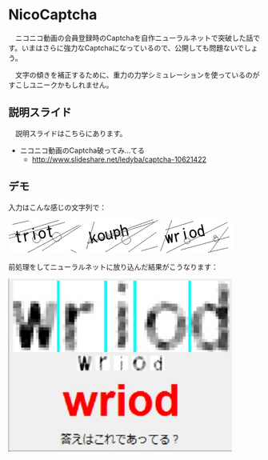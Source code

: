 # NicoCaptcha

　ニコニコ動画の会員登録時のCaptchaを自作ニューラルネットで突破した話です。いまはさらに強力なCaptchaになっているので、公開しても問題ないでしょう。

　文字の傾きを補正するために、重力の力学シミュレーションを使っているのがすこしユニークかもしれません。

## 説明スライド

　説明スライドはこちらにあります。

 - ニコニコ動画のCaptcha破ってみ…てる
   - http://www.slideshare.net/ledyba/captcha-10621422

## デモ

入力はこんな感じの文字列で：

![](https://raw.githubusercontent.com/ledyba/NicoCaptcha/master/image/1301.jpg)
![](https://raw.githubusercontent.com/ledyba/NicoCaptcha/master/image/1302.jpg)
![](https://raw.githubusercontent.com/ledyba/NicoCaptcha/master/image/1303.jpg)

前処理をしてニューラルネットに放り込んだ結果がこうなります：

![](https://raw.githubusercontent.com/ledyba/NicoCaptcha/master/image1.png)

